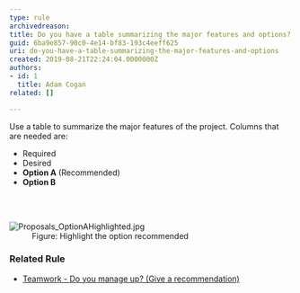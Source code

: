 ```yaml
---
type: rule
archivedreason: 
title: Do you have a table summarizing the major features and options?
guid: 6ba9e857-90c0-4e14-bf83-193c4eeff625
uri: do-you-have-a-table-summarizing-the-major-features-and-options
created: 2019-08-21T22:24:04.0000000Z
authors:
- id: 1
  title: Adam Cogan
related: []

---
```



<p class="ssw15-rteElement-P">Use a table to summarize the major features of the project. Columns that are needed are&#58;​<br></p><ul><li>Required</li><li>Desired</li><li><b>Option A</b> <span class="ssw15-rteStyle-Highlight">(Recommended)</span><br></li><li><b>Option B​​</b></li></ul>
<br><excerpt class='endintro'></excerpt><br>
<dl class="image"><dt>​<img src="/PublishingImages/Proposals_OptionAHighlighted.jpg" alt="Proposals_OptionAHighlighted.jpg" />​<br></dt><dd>Figure&#58; Highlight the option recommended<br></dd></dl><h3>​Related Rule</h3><ul><li><a href="/_layouts/15/FIXUPREDIRECT.ASPX?WebId=3dfc0e07-e23a-4cbb-aac2-e778b71166a2&amp;TermSetId=07da3ddf-0924-4cd2-a6d4-a4809ae20160&amp;TermId=ba07b0d2-ccce-4584-a636-f3a5d9bec2cf">Teamwork - Do you manage up? (Give a recommendation)​</a><br></li></ul>


